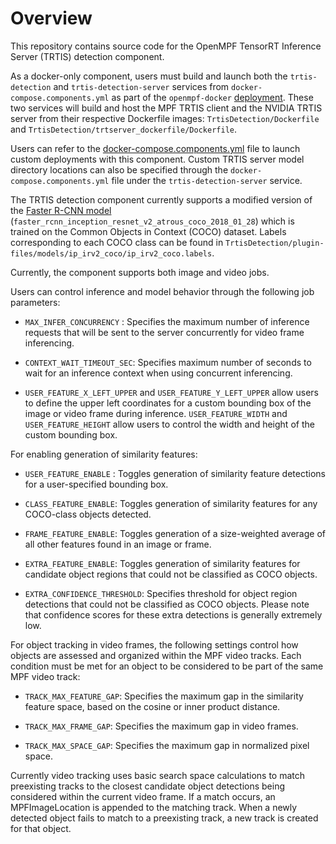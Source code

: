 # Overview

This repository contains source code for the OpenMPF TensorRT Inference Server
(TRTIS) detection component.

As a docker-only component, users must build and launch both the `trtis-detection` and `trtis-detection-server` services
from `docker-compose.components.yml` as part of the `openmpf-docker` [deployment](https://github.com/openmpf/openmpf-docker/tree/develop). These two services
will build and host the MPF TRTIS client and the NVIDIA TRTIS server from their respective Dockerfile images:
`TrtisDetection/Dockerfile` and `TrtisDetection/trtserver_dockerfile/Dockerfile`.

Users can refer to the
[docker-compose.components.yml](https://github.com/openmpf/openmpf-docker/blob/develop/docker-compose.components.yml)
file to launch custom deployments with this component.
Custom TRTIS server model directory locations can also be specified through the `docker-compose.components.yml` file under the `trtis-detection-server` service.

The TRTIS detection component currently supports a modified version of the [Faster R-CNN model](https://github.com/tensorflow/models/blob/master/research/object_detection/g3doc/detection_model_zoo.md)
(`faster_rcnn_inception_resnet_v2_atrous_coco_2018_01_28`)
which is trained on the Common Objects in Context (COCO) dataset. Labels corresponding to each COCO class can be found
in `TrtisDetection/plugin-files/models/ip_irv2_coco/ip_irv2_coco.labels`.

Currently, the component supports both image and video jobs.

Users can control inference and model behavior through the following job parameters:

* `MAX_INFER_CONCURRENCY`   : Specifies the maximum number of inference requests that will be sent to the server concurrently for video frame inferencing.
* `CONTEXT_WAIT_TIMEOUT_SEC`: Specifies maximum number of seconds to wait for an inference context when using concurrent inferencing.

* `USER_FEATURE_X_LEFT_UPPER` and `USER_FEATURE_Y_LEFT_UPPER` allow users to define the upper left coordinates for a custom bounding box of the image or video frame during inference. `USER_FEATURE_WIDTH` and `USER_FEATURE_HEIGHT` allow users to control the width and height of the custom bounding box.

For enabling generation of similarity features:

* `USER_FEATURE_ENABLE` : Toggles generation of similarity feature detections for a user-specified bounding box.

* `CLASS_FEATURE_ENABLE`: Toggles generation of similarity features for any COCO-class objects detected.

* `FRAME_FEATURE_ENABLE`: Toggles generation of a size-weighted average of all other features found in an image or frame.

* `EXTRA_FEATURE_ENABLE`: Toggles generation of similarity features for candidate object regions that could not be classified as COCO objects.
* `EXTRA_CONFIDENCE_THRESHOLD`: Specifies threshold for object region detections that could not be classified as COCO objects. Please note that confidence scores for these extra detections is generally extremely low.

For object tracking in video frames, the following settings control how objects are assessed and organized within the MPF video tracks.
Each condition must be met for an object to be considered to be part of the same MPF video track:

* `TRACK_MAX_FEATURE_GAP`: Specifies the maximum gap in the similarity feature space, based on the cosine or inner product distance.

* `TRACK_MAX_FRAME_GAP`: Specifies the maximum gap in video frames.

* `TRACK_MAX_SPACE_GAP`: Specifies the maximum gap in normalized pixel space.

Currently video tracking uses basic search space calculations to match preexisting tracks to the closest candidate object detections being considered within the current video frame. If a match occurs, an MPFImageLocation is appended to the matching track.
When a newly detected object fails to match to a preexisting track, a new track is created for that object.





